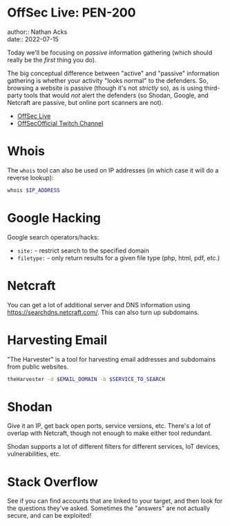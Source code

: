 # OffSec Live: PEN-200

author:: Nathan Acks  
date:: 2022-07-15

Today we'll be focusing on *passive* information gathering (which should really be the *first* thing you do).

The big conceptual difference between "active" and "passive" information gathering is whether your activity "looks normal" to the defenders. So, browsing a website is passive (though it's not *strictly* so), as is using third-party tools that would *not* alert the defenders (so Shodan, Google, and Netcraft are passive, but online port scanners are not).

* [OffSec Live](https://www.offensive-security.com/offsec/offsec-live/)
* [OffSecOfficial Twitch Channel](https://www.twitch.tv/offsecofficial)

# Whois

The `whois` tool can also be used on IP addresses (in which case it will do a reverse lookup):

```bash
whois $IP_ADDRESS 
```

# Google Hacking

Google search operators/hacks:

* `site:` - restrict search to the specified domain
* `filetype:` - only return results for a given file type (php, html, pdf, etc.)

# Netcraft

You can get a lot of additional server and DNS information using https://searchdns.netcraft.com/. This can also turn up subdomains.

# Harvesting Email

"The Harvester" is a tool for harvesting email addresses and subdomains from public websites.

```bash
theHarvester -d $EMAIL_DOMAIN -b $SERVICE_TO_SEARCH
```

# Shodan

Give it an IP, get back open ports, service versions, etc. There's a lot of overlap with Netcraft, though not enough to make either tool redundant.

Shodan supports a lot of different filters for different services, IoT devices, vulnerabilities, etc.

# Stack Overflow

See if you can find accounts that are linked to your target, and then look for the questions they've asked. Sometimes the "answers" are not actually secure, and can be exploited!
